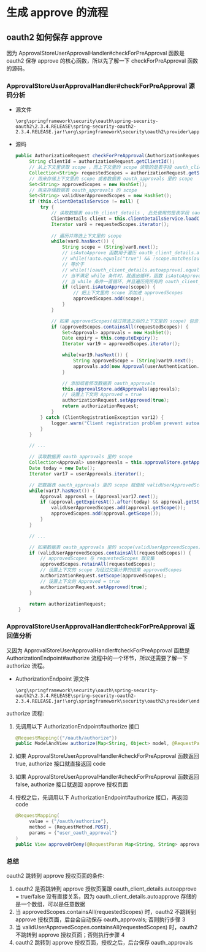 # 生成 approve 的流程

## oauth2 如何保存 approve

因为 ApprovalStoreUserApprovalHandler#checkForPreApproval 函数是 oauth2 保存 approve 的核心函数，所以先了解一下 checkForPreApproval 函数的源码。

### ApprovalStoreUserApprovalHandler#checkForPreApproval 源码分析

- 源文件
   ```
   \org\springframework\security\oauth\spring-security-oauth2\2.3.4.RELEASE\spring-security-oauth2-2.3.4.RELEASE.jar!\org\springframework\security\oauth2\provider\approval\ApprovalStoreUserApprovalHandler.class
   ```

- 源码
   ```java
   public AuthorizationRequest checkForPreApproval(AuthorizationRequest authorizationRequest, Authentication userAuthentication) {
        String clientId = authorizationRequest.getClientId();
        // 从上下文里读取 scope ，而上下文里的 scope 读取的是表字段 oauth_client_details.scope 的值
        Collection<String> requestedScopes = authorizationRequest.getScope();
        // 用来存储上下文里的 scope 或者数据表 oauth_approvals 里的 scope
        Set<String> approvedScopes = new HashSet();
        // 用来存储数据表 oauth_approvals 的 scope
        Set<String> validUserApprovedScopes = new HashSet();
        if (this.clientDetailsService != null) {
            try {
                // 读取数据表 oauth_client_details , 此处使用的是表字段 oauth_client_details.autoapprove 的值
                ClientDetails client = this.clientDetailsService.loadClientByClientId(clientId);
                Iterator var8 = requestedScopes.iterator();
                
                // 遍历并筛选上下文里的 scope
                while(var8.hasNext()) {
                    String scope = (String)var8.next();
                    // isAutoApprove 函数用于遍历 oauth_client_details.autoapprove 所有的值，并跟上下文里的 scope 进行比较
                    // while(!auto.equals("true") && !scope.matches(auto))
                    // 等价于
                    // while(![oauth_client_details.autoapprove].equals("true") && !scope.matches([oauth_client_details.autoapprove]))
                    // 当不满足 while 条件时，就退出循环，函数 isAutoApprove 返回 true
                    // 当 while 条件一直循环，并且遍历完所有的 oauth_client_details.autoapprove 才退出, 函数 isAutoApprove 就返回 false
                    if (client.isAutoApprove(scope)) {
                        // 把上下文里的 scope 添加进 approvedScopes
                        approvedScopes.add(scope);
                    }
                }

                // 如果 approvedScopes(经过筛选之后的上下文里的 scope) 包含了上下文里所有的 scope(requestedScopes)，就视为 Approved 通过
                if (approvedScopes.containsAll(requestedScopes)) {
                    Set<Approval> approvals = new HashSet();
                    Date expiry = this.computeExpiry();
                    Iterator var19 = approvedScopes.iterator();

                    while(var19.hasNext()) {
                        String approvedScope = (String)var19.next();
                        approvals.add(new Approval(userAuthentication.getName(), authorizationRequest.getClientId(), approvedScope, expiry, ApprovalStatus.APPROVED));
                    }

                    // 添加或者修改数据表 oauth_approvals
                    this.approvalStore.addApprovals(approvals);
                    // 设置上下文的 Approved = true
                    authorizationRequest.setApproved(true);
                    return authorizationRequest;
                }
            } catch (ClientRegistrationException var12) {
                logger.warn("Client registration problem prevent autoapproval check for client=" + clientId);
            }
        }

        // ...

        // 读取数据表 oauth_approvals 里的 scope
        Collection<Approval> userApprovals = this.approvalStore.getApprovals(userAuthentication.getName(), clientId);
        Date today = new Date();
        Iterator var17 = userApprovals.iterator();

        // 把数据表 oauth_approvals 里的 scope 赋值给 validUserApprovedScopes 和 approvedScopes
        while(var17.hasNext()) {
            Approval approval = (Approval)var17.next();
            if (approval.getExpiresAt().after(today) && approval.getStatus() == ApprovalStatus.APPROVED) {
                validUserApprovedScopes.add(approval.getScope());
                approvedScopes.add(approval.getScope());
            }
        }

        // ...

        // 如果数据表 oauth_approvals 里的 scope(validUserApprovedScopes) 包含了上下文里所有的 scope(requestedScopes)，就视为 Approved 通过
        if (validUserApprovedScopes.containsAll(requestedScopes)) {
            // approvedScopes 与 requestedScopes 取交集
            approvedScopes.retainAll(requestedScopes);
            // 设置上下文的 scope 为经过交集计算的结果 approvedScopes
            authorizationRequest.setScope(approvedScopes);
            // 设置上下文的 Approved = true
            authorizationRequest.setApproved(true);
        }

        return authorizationRequest;
    }
   ```
   
### ApprovalStoreUserApprovalHandler#checkForPreApproval 返回值分析

又因为 ApprovalStoreUserApprovalHandler#checkForPreApproval 函数是 AuthorizationEndpoint#authorize 流程中的一个环节，所以还需要了解一下 authorize 流程。

- AuthorizationEndpoint 源文件
   ```
   \org\springframework\security\oauth\spring-security-oauth2\2.3.4.RELEASE\spring-security-oauth2-2.3.4.RELEASE.jar!\org\springframework\security\oauth2\provider\endpoint\AuthorizationEndpoint.class
   ```

authorize 流程:

1. 先调用以下 AuthorizationEndpoint#authorize 接口
   ```java
   @RequestMapping({"/oauth/authorize"})
   public ModelAndView authorize(Map<String, Object> model, @RequestParam Map<String, String> parameters, SessionStatus sessionStatus, Principal principal)
   ```
   
2. 如果 ApprovalStoreUserApprovalHandler#checkForPreApproval 函数返回 true, authorize 接口就直接返回 code
   
3. 如果 ApprovalStoreUserApprovalHandler#checkForPreApproval 函数返回 false, authorize 接口就返回 approve 授权页面

4. 授权之后，先调用以下 AuthorizationEndpoint#authorize 接口，再返回 code
   ```java
   @RequestMapping(
        value = {"/oauth/authorize"},
        method = {RequestMethod.POST},
        params = {"user_oauth_approval"}
   )
   public View approveOrDeny(@RequestParam Map<String, String> approvalParameters, Map<String, ?> model, SessionStatus sessionStatus, Principal principal)
   ```

### 总结

oauth2 跳转到 approve 授权页面的条件:

1. oauth2 是否跳转到 approve 授权页面跟 oauth_client_details.autoapprove = true/false 没有直接关系，因为 oauth_client_details.autoapprove 存储的是一个数组，可以是任意数据
2. 当 approvedScopes.containsAll(requestedScopes) 时，oauth2 不跳转到 approve 授权页面，后台会自动保存 oauth_approvals; 否则执行步骤 3
3. 当 validUserApprovedScopes.containsAll(requestedScopes) 时，oauth2 不跳转到 approve 授权页面；否则执行步骤 4
4. oauth2 跳转到 approve 授权页面，授权之后，后台保存 oauth_approvals
